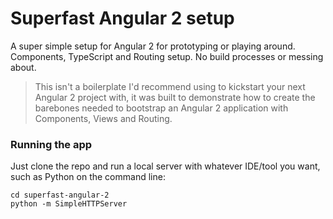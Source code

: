 # Superfast Angular 2 setup

A super simple setup for Angular 2 for prototyping or playing around. Components, TypeScript and Routing setup. No build processes or messing about.

> This isn't a boilerplate I'd recommend using to kickstart your next Angular 2 project with, it was built to demonstrate how to create the barebones needed to bootstrap an Angular 2 application with Components, Views and Routing.

### Running the app

Just clone the repo and run a local server with whatever IDE/tool you want, such as Python on the command line:

```
cd superfast-angular-2
python -m SimpleHTTPServer
```